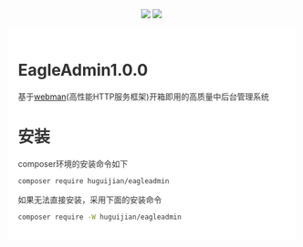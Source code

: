 <p align="center">
  <img src="https://svg.hamm.cn/badge.svg?key=License&value=MIT" />
  <img src="https://svg.hamm.cn/badge.svg?key=Version&value=1.x" />
</p>

<div style="padding:18px;max-width: 1024px;margin:0 auto;background-color:#fff;color:#333">
<h1>EagleAdmin1.0.0</h1>

基于<a href="https://www.workerman.net/doc/webman/" target="_blank">webman</a>(高性能HTTP服务框架)开箱即用的高质量中后台管理系统

<h1>安装</h1>

composer环境的安装命令如下

``` bash
composer require huguijian/eagleadmin
```

如果无法直接安装，采用下面的安装命令

``` bash
composer require -W huguijian/eagleadmin
